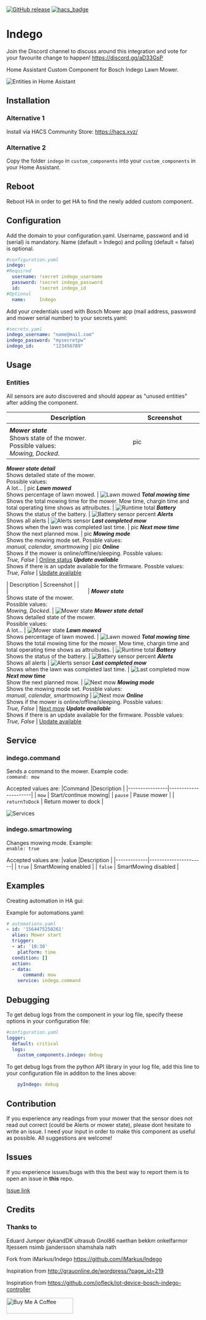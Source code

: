 [![GitHub release](https://img.shields.io/github/release/jm-73/Indego.svg)](https://GitHub.com/jm-73/Indego/releases/) [![hacs_badge](https://img.shields.io/badge/HACS-Default-orange.svg)](https://github.com/custom-components/hacs)

# Indego
Join the Discord channel to discuss around this integration and vote for your favourite change to happen!
https://discord.gg/aD33GsP

Home Assistant Custom Component for Bosch Indego Lawn Mower.

![Entities in Home Asistant](/doc/0-Sensors_1.png)

## Installation

### Alternative 1
Install via HACS Community Store: https://hacs.xyz/
### Alternative 2
Copy the folder `indego` in `custom_components` into your `custom_components` in your Home Assistant.

## Reboot
Reboot HA in order to get HA to find the newly added custom component.

## Configuration
Add the domain to your configuration.yaml. Username, password and id (serial) is mandatory. Name (default = Indego) and polling (default = false) is optional.
``` yaml
#configuration.yaml
indego:
#Required
  username: !secret indego_username
  password: !secret indego_password
  id:       !secret indego_id
#Optional
  name:     Indego
```

Add your credentials used with Bosch Mower app (mail address, password and mower serial number) to your secrets.yaml: 
``` yaml
#secrets.yaml
indego_username: "name@mail.com"
indego_password: "mysecretpw"
indego_id:       "123456789"
```
## Usage

### Entities
 All sensors are auto discovered and should appear as "unused entities" after adding the component.

| Description | Screenshot |
|-------------|------------|
| <img width=400/> | <img width=200/> |
***Mower state***<br>Shows state of the mower.<br>Possible values:<br> *Mowing, Docked*. | pic|


***Mower state detail***<br>Shows detailed state of the mower.<br>Possible values:<br> A lot... | pic
***Lawn mowed***<br>Shows percentage of lawn mowed. | ![Lawn mowed](/doc/3-LawnMowed_3.png)
***Total mowing time***<br>Shows the total mowing time for the mower. Mow time, chargin time and total operating time shows as attruibutes. | ![Runtime total](/doc/4-Mowtime_3.png)
***Battery***<br>Shows the status of the battery. | ![Battery sensor percent](/doc/5-Battery_3.png)
***Alerts***<br>Shows all alerts | ![Alerts sensor](/doc/7-Alerts_3.png)
***Last completed mow***<br>Shows when the lawn was completed last time. | pic
***Next mow time***<br>Show the next planned mow. | pic
***Mowing mode***<br>Shows the mowing mode set. Possble values:<br> *manual, calendar, smartmowing* | pic
***Online***<br>Shows if the mower is online/offline/sleeping. Possble values:<br> *True, False* | [Online status](/doc/11-Online_3.png)
***Update available***<br>Shows if there is an update available for the firmware. Possble values:<br> *True, False* | [Update available](/doc/12-Update_3.png)



| Description | Screenshot |
| <img width=600/> | <img width=200/> |
***Mower state***<br>Shows state of the mower.<br>Possible values:<br> *Mowing, Docked*. | ![Mower state](/doc/1-State_1.png)
***Mower state detail***<br>Shows detailed state of the mower.<br>Possible values:<br> A lot... | ![Mower state](/doc/2-StateDetail.png)
***Lawn mowed***<br>Shows percentage of lawn mowed. | ![Lawn mowed](/doc/3-LawnMowed_2.png)
***Total mowing time***<br>Shows the total mowing time for the mower. Mow time, chargin time and total operating time shows as attruibutes. | ![Runtime total](/doc/4-Runtime.png)
***Battery***<br>Shows the status of the battery. | ![Battery sensor percent](/doc/5-Battery_2.png)
***Alerts***<br>Shows all alerts | ![Alerts sensor](/doc/7-Alerts_2.png)
***Last completed mow***<br>Shows when the lawn was completed last time. | ![Last completed mow](/doc/8-LastCompleted.png)
***Next mow time***<br>Show the next planned mow. | ![Next mow](/doc/9-NextMow.png)
***Mowing mode***<br>Shows the mowing mode set. Possble values:<br> *manual, calendar, smartmowing* | ![Next mow](/doc/10-MowingMode.png)
***Online***<br>Shows if the mower is online/offline/sleeping. Possble values:<br> *True, False* | [Next mow](/doc/11-Online_2.png)
***Update available***<br>Shows if there is an update available for the firmware. Possble values:<br> *True, False* | [Update available](/doc/12-Update_2.png)

## Service

### indego.command ####
Sends a command to the mower. Example code:<br>
`command: mow`

Accepted values are:
|Command         |Description           |
|----------------|----------------------|
| `mow`          | Start/continue mowing|
| `pause`        | Pause mower          |
| `returnToDock` | Return mower to dock |

![Services](/doc/S1-Command1.png)

### indego.smartmowing ####
Changes mowing mode. Example:<br>
`enable: true`

Accepted values are:
|value        |Description           |
|-------------|----------------------|
| `true`      | SmartMowing enabled  |
| `false`     | SmartMowing disabled |


## Examples
Creating automation in HA gui:

Example for automations.yaml:

``` yaml
# automations.yaml
- id: '1564475250261'
  alias: Mower start
  trigger:
  - at: '10:30'
    platform: time
  condition: []
  action:
  - data:
      command: mow
    service: indego.command
```

## Debugging
To get debug logs from the component in your log file, specify theese options in your configuration file:

``` yaml
#configuration.yaml
logger: 
  default: critical 
  logs: 
    custom_components.indego: debug 
```

To get debug logs from the python API library in your log file, add this line to your configuration file in additon to the lines above:

``` yaml
    pyIndego: debug
```

## Contribution
If you experience any readings from your mower that the sensor does not read out correct (could be Alerts or mower state), please dont hesitate to write an issue. I need your input in order to make this component as useful as possible. All suggestions are welcome!

## Issues
If you experience issues/bugs with this the best way to report them is to open an issue in **this** repo.

[Issue link](https://github.com/jm-73/Indego/issues)


## Credits

### Thanks to
Eduard Jumper dykandDK ultrasub Gnol86 naethan bekkm onkelfarmor ltjessem nsimb jjandersson shamshala nath

Fork from iMarkus/Indego https://github.com/iMarkus/Indego

Inspiration from http://grauonline.de/wordpress/?page_id=219

Inspiration from https://github.com/jofleck/iot-device-bosch-indego-controller

<a href="https://www.buymeacoffee.com/jm73" target="_blank"><img src="https://cdn.buymeacoffee.com/buttons/default-orange.png" alt="Buy Me A Coffee" height="41" width="174"></a>
